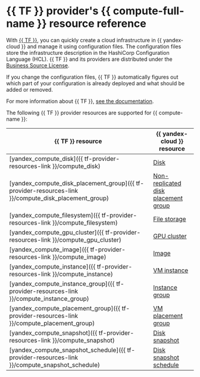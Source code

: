 # {{ TF }} provider's {{ compute-full-name }} resource reference

With [{{ TF }}](https://www.terraform.io/), you can quickly create a cloud infrastructure in {{ yandex-cloud }} and manage it using configuration files. The configuration files store the infrastructure description in the HashiCorp Configuration Language (HCL). {{ TF }} and its providers are distributed under the [Business Source License](https://github.com/hashicorp/terraform/blob/main/LICENSE).

If you change the configuration files, {{ TF }} automatically figures out which part of your configuration is already deployed and what should be added or removed.

For more information about {{ TF }}, [see the documentation](../tutorials/infrastructure-management/terraform-quickstart.md#install-terraform).

The following {{ TF }} provider resources are supported for {{ compute-name }}:

| **{{ TF }} resource** | **{{ yandex-cloud }} resource** |
| --- | --- |
| [yandex_compute_disk]({{ tf-provider-resources-link }}/compute_disk) | [Disk](./concepts/disk.md) |
| [yandex_compute_disk_placement_group]({{ tf-provider-resources-link }}/compute_disk_placement_group) | [Non-replicated disk placement group](./concepts/disk-placement-group.md) |
| [yandex_compute_filesystem]({{ tf-provider-resources-link }}/compute_filesystem) | [File storage](./concepts/filesystem.md) |
| [yandex_compute_gpu_cluster]({{ tf-provider-resources-link }}/compute_gpu_cluster) | [GPU cluster](./concepts/gpus.md#gpu-clusters) |
| [yandex_compute_image]({{ tf-provider-resources-link }}/compute_image) | [Image](./concepts/image.md) |
| [yandex_compute_instance]({{ tf-provider-resources-link }}/compute_instance) | [VM instance](./concepts/vm.md) |
| [yandex_compute_instance_group]({{ tf-provider-resources-link }}/compute_instance_group) | [Instance group](./concepts/instance-groups/index.md) |
| [yandex_compute_placement_group]({{ tf-provider-resources-link }}/compute_placement_group) | [VM placement group](./concepts/placement-groups.md) |
| [yandex_compute_snapshot]({{ tf-provider-resources-link }}/compute_snapshot) | [Disk snapshot](./concepts/snapshot.md) |
| [yandex_compute_snapshot_schedule]({{ tf-provider-resources-link }}/compute_snapshot_schedule) | [Disk snapshot schedule](./concepts/snapshot-schedule.md) |
